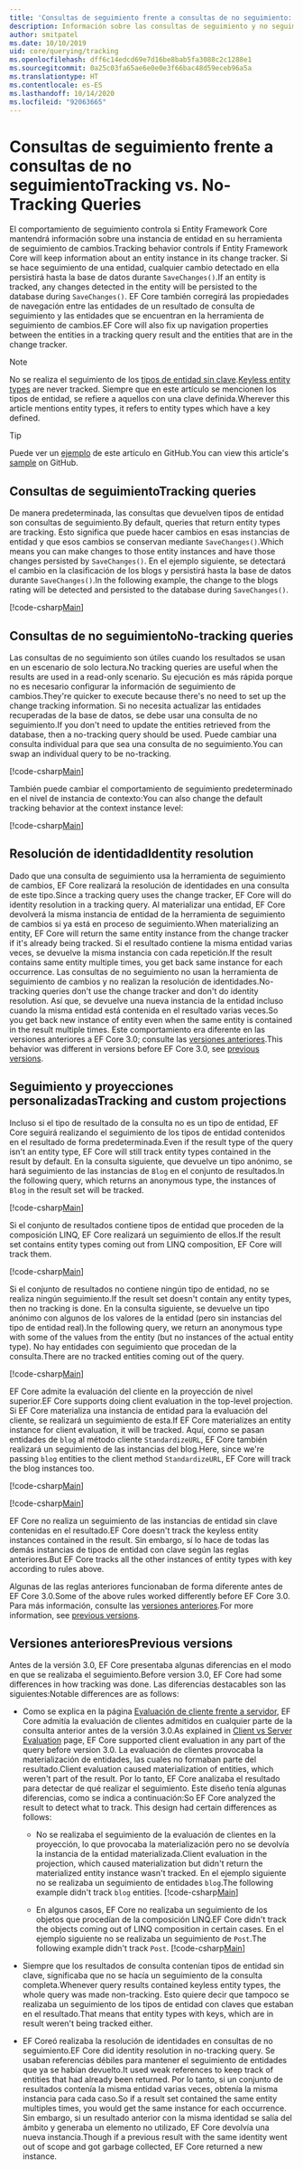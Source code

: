 ```yaml
---
title: 'Consultas de seguimiento frente a consultas de no seguimiento: EF Core'
description: Información sobre las consultas de seguimiento y no seguimiento en Entity Framework Core
author: smitpatel
ms.date: 10/10/2019
uid: core/querying/tracking
ms.openlocfilehash: dff6c14edcd69e7d16be8bab5fa3088c2c1288e1
ms.sourcegitcommit: 0a25c03fa65ae6e0e0e3f66bac48d59eceb96a5a
ms.translationtype: HT
ms.contentlocale: es-ES
ms.lasthandoff: 10/14/2020
ms.locfileid: "92063665"
---
```

# <a name="tracking-vs-no-tracking-queries"></a><span data-ttu-id="24c9b-103">Consultas de seguimiento frente a consultas de no seguimiento</span><span class="sxs-lookup"><span data-stu-id="24c9b-103">Tracking vs. No-Tracking Queries</span></span>

<span data-ttu-id="24c9b-104">El comportamiento de seguimiento controla si Entity Framework Core mantendrá información sobre una instancia de entidad en su herramienta de seguimiento de cambios.</span><span class="sxs-lookup"><span data-stu-id="24c9b-104">Tracking behavior controls if Entity Framework Core will keep information about an entity instance in its change tracker.</span></span> <span data-ttu-id="24c9b-105">Si se hace seguimiento de una entidad, cualquier cambio detectado en ella persistirá hasta la base de datos durante `SaveChanges()`.</span><span class="sxs-lookup"><span data-stu-id="24c9b-105">If an entity is tracked, any changes detected in the entity will be persisted to the database during `SaveChanges()`.</span></span> <span data-ttu-id="24c9b-106">EF Core también corregirá las propiedades de navegación entre las entidades de un resultado de consulta de seguimiento y las entidades que se encuentran en la herramienta de seguimiento de cambios.</span><span class="sxs-lookup"><span data-stu-id="24c9b-106">EF Core will also fix up navigation properties between the entities in a tracking query result and the entities that are in the change tracker.</span></span>

> [!NOTE]
> <span data-ttu-id="24c9b-107">No se realiza el seguimiento de los [tipos de entidad sin clave](xref:core/modeling/keyless-entity-types).</span><span class="sxs-lookup"><span data-stu-id="24c9b-107">[Keyless entity types](xref:core/modeling/keyless-entity-types) are never tracked.</span></span> <span data-ttu-id="24c9b-108">Siempre que en este artículo se mencionen los tipos de entidad, se refiere a aquellos con una clave definida.</span><span class="sxs-lookup"><span data-stu-id="24c9b-108">Wherever this article mentions entity types, it refers to entity types which have a key defined.</span></span>

> [!TIP]  
> <span data-ttu-id="24c9b-109">Puede ver un [ejemplo](https://github.com/dotnet/EntityFramework.Docs/tree/master/samples/core/Querying/Tracking) de este artículo en GitHub.</span><span class="sxs-lookup"><span data-stu-id="24c9b-109">You can view this article's [sample](https://github.com/dotnet/EntityFramework.Docs/tree/master/samples/core/Querying/Tracking) on GitHub.</span></span>

## <a name="tracking-queries"></a><span data-ttu-id="24c9b-110">Consultas de seguimiento</span><span class="sxs-lookup"><span data-stu-id="24c9b-110">Tracking queries</span></span>

<span data-ttu-id="24c9b-111">De manera predeterminada, las consultas que devuelven tipos de entidad son consultas de seguimiento.</span><span class="sxs-lookup"><span data-stu-id="24c9b-111">By default, queries that return entity types are tracking.</span></span> <span data-ttu-id="24c9b-112">Esto significa que puede hacer cambios en esas instancias de entidad y que esos cambios se conservan mediante `SaveChanges()`.</span><span class="sxs-lookup"><span data-stu-id="24c9b-112">Which means you can make changes to those entity instances and have those changes persisted by `SaveChanges()`.</span></span> <span data-ttu-id="24c9b-113">En el ejemplo siguiente, se detectará el cambio en la clasificación de los blogs y persistirá hasta la base de datos durante `SaveChanges()`.</span><span class="sxs-lookup"><span data-stu-id="24c9b-113">In the following example, the change to the blogs rating will be detected and persisted to the database during `SaveChanges()`.</span></span>

[!code-csharp[Main](../../../samples/core/Querying/Tracking/Program.cs#Tracking)]

## <a name="no-tracking-queries"></a><span data-ttu-id="24c9b-114">Consultas de no seguimiento</span><span class="sxs-lookup"><span data-stu-id="24c9b-114">No-tracking queries</span></span>

<span data-ttu-id="24c9b-115">Las consultas de no seguimiento son útiles cuando los resultados se usan en un escenario de solo lectura.</span><span class="sxs-lookup"><span data-stu-id="24c9b-115">No tracking queries are useful when the results are used in a read-only scenario.</span></span> <span data-ttu-id="24c9b-116">Su ejecución es más rápida porque no es necesario configurar la información de seguimiento de cambios.</span><span class="sxs-lookup"><span data-stu-id="24c9b-116">They're quicker to execute because there's no need to set up the change tracking information.</span></span> <span data-ttu-id="24c9b-117">Si no necesita actualizar las entidades recuperadas de la base de datos, se debe usar una consulta de no seguimiento.</span><span class="sxs-lookup"><span data-stu-id="24c9b-117">If you don't need to update the entities retrieved from the database, then a no-tracking query should be used.</span></span> <span data-ttu-id="24c9b-118">Puede cambiar una consulta individual para que sea una consulta de no seguimiento.</span><span class="sxs-lookup"><span data-stu-id="24c9b-118">You can swap an individual query to be no-tracking.</span></span>

[!code-csharp[Main](../../../samples/core/Querying/Tracking/Program.cs#NoTracking)]

<span data-ttu-id="24c9b-119">También puede cambiar el comportamiento de seguimiento predeterminado en el nivel de instancia de contexto:</span><span class="sxs-lookup"><span data-stu-id="24c9b-119">You can also change the default tracking behavior at the context instance level:</span></span>

[!code-csharp[Main](../../../samples/core/Querying/Tracking/Program.cs#ContextDefaultTrackingBehavior)]

## <a name="identity-resolution"></a><span data-ttu-id="24c9b-120">Resolución de identidad</span><span class="sxs-lookup"><span data-stu-id="24c9b-120">Identity resolution</span></span>

<span data-ttu-id="24c9b-121">Dado que una consulta de seguimiento usa la herramienta de seguimiento de cambios, EF Core realizará la resolución de identidades en una consulta de este tipo.</span><span class="sxs-lookup"><span data-stu-id="24c9b-121">Since a tracking query uses the change tracker, EF Core will do identity resolution in a tracking query.</span></span> <span data-ttu-id="24c9b-122">Al materializar una entidad, EF Core devolverá la misma instancia de entidad de la herramienta de seguimiento de cambios si ya está en proceso de seguimiento.</span><span class="sxs-lookup"><span data-stu-id="24c9b-122">When materializing an entity, EF Core will return the same entity instance from the change tracker if it's already being tracked.</span></span> <span data-ttu-id="24c9b-123">Si el resultado contiene la misma entidad varias veces, se devuelve la misma instancia con cada repetición.</span><span class="sxs-lookup"><span data-stu-id="24c9b-123">If the result contains same entity multiple times, you get back same instance for each occurrence.</span></span> <span data-ttu-id="24c9b-124">Las consultas de no seguimiento no usan la herramienta de seguimiento de cambios y no realizan la resolución de identidades.</span><span class="sxs-lookup"><span data-stu-id="24c9b-124">No-tracking queries don't use the change tracker and don't do identity resolution.</span></span> <span data-ttu-id="24c9b-125">Así que, se devuelve una nueva instancia de la entidad incluso cuando la misma entidad está contenida en el resultado varias veces.</span><span class="sxs-lookup"><span data-stu-id="24c9b-125">So you get back new instance of entity even when the same entity is contained in the result multiple times.</span></span> <span data-ttu-id="24c9b-126">Este comportamiento era diferente en las versiones anteriores a EF Core 3.0; consulte las [versiones anteriores](#previous-versions).</span><span class="sxs-lookup"><span data-stu-id="24c9b-126">This behavior was different in versions before EF Core 3.0, see [previous versions](#previous-versions).</span></span>

## <a name="tracking-and-custom-projections"></a><span data-ttu-id="24c9b-127">Seguimiento y proyecciones personalizadas</span><span class="sxs-lookup"><span data-stu-id="24c9b-127">Tracking and custom projections</span></span>

<span data-ttu-id="24c9b-128">Incluso si el tipo de resultado de la consulta no es un tipo de entidad, EF Core seguirá realizando el seguimiento de los tipos de entidad contenidos en el resultado de forma predeterminada.</span><span class="sxs-lookup"><span data-stu-id="24c9b-128">Even if the result type of the query isn't an entity type, EF Core will still track entity types contained in the result by default.</span></span> <span data-ttu-id="24c9b-129">En la consulta siguiente, que devuelve un tipo anónimo, se hará seguimiento de las instancias de `Blog` en el conjunto de resultados.</span><span class="sxs-lookup"><span data-stu-id="24c9b-129">In the following query, which returns an anonymous type, the instances of `Blog` in the result set will be tracked.</span></span>

[!code-csharp[Main](../../../samples/core/Querying/Tracking/Program.cs#CustomProjection1)]

<span data-ttu-id="24c9b-130">Si el conjunto de resultados contiene tipos de entidad que proceden de la composición LINQ, EF Core realizará un seguimiento de ellos.</span><span class="sxs-lookup"><span data-stu-id="24c9b-130">If the result set contains entity types coming out from LINQ composition, EF Core will track them.</span></span>

[!code-csharp[Main](../../../samples/core/Querying/Tracking/Program.cs#CustomProjection2)]

<span data-ttu-id="24c9b-131">Si el conjunto de resultados no contiene ningún tipo de entidad, no se realiza ningún seguimiento.</span><span class="sxs-lookup"><span data-stu-id="24c9b-131">If the result set doesn't contain any entity types, then no tracking is done.</span></span> <span data-ttu-id="24c9b-132">En la consulta siguiente, se devuelve un tipo anónimo con algunos de los valores de la entidad (pero sin instancias del tipo de entidad real).</span><span class="sxs-lookup"><span data-stu-id="24c9b-132">In the following query, we return an anonymous type with some of the values from the entity (but no instances of the actual entity type).</span></span> <span data-ttu-id="24c9b-133">No hay entidades con seguimiento que procedan de la consulta.</span><span class="sxs-lookup"><span data-stu-id="24c9b-133">There are no tracked entities coming out of the query.</span></span>

[!code-csharp[Main](../../../samples/core/Querying/Tracking/Program.cs#CustomProjection3)]

 <span data-ttu-id="24c9b-134">EF Core admite la evaluación del cliente en la proyección de nivel superior.</span><span class="sxs-lookup"><span data-stu-id="24c9b-134">EF Core supports doing client evaluation in the top-level projection.</span></span> <span data-ttu-id="24c9b-135">Si EF Core materializa una instancia de entidad para la evaluación del cliente, se realizará un seguimiento de esta.</span><span class="sxs-lookup"><span data-stu-id="24c9b-135">If EF Core materializes an entity instance for client evaluation, it will be tracked.</span></span> <span data-ttu-id="24c9b-136">Aquí, como se pasan entidades de `blog` al método cliente `StandardizeURL`, EF Core también realizará un seguimiento de las instancias del blog.</span><span class="sxs-lookup"><span data-stu-id="24c9b-136">Here, since we're passing `blog` entities to the client method `StandardizeURL`, EF Core will track the blog instances too.</span></span>

[!code-csharp[Main](../../../samples/core/Querying/Tracking/Program.cs#ClientProjection)]

[!code-csharp[Main](../../../samples/core/Querying/Tracking/Program.cs#ClientMethod)]

<span data-ttu-id="24c9b-137">EF Core no realiza un seguimiento de las instancias de entidad sin clave contenidas en el resultado.</span><span class="sxs-lookup"><span data-stu-id="24c9b-137">EF Core doesn't track the keyless entity instances contained in the result.</span></span> <span data-ttu-id="24c9b-138">Sin embargo, sí lo hace de todas las demás instancias de tipos de entidad con clave según las reglas anteriores.</span><span class="sxs-lookup"><span data-stu-id="24c9b-138">But EF Core tracks all the other instances of entity types with key according to rules above.</span></span>

<span data-ttu-id="24c9b-139">Algunas de las reglas anteriores funcionaban de forma diferente antes de EF Core 3.0.</span><span class="sxs-lookup"><span data-stu-id="24c9b-139">Some of the above rules worked differently before EF Core 3.0.</span></span> <span data-ttu-id="24c9b-140">Para más información, consulte las [versiones anteriores](#previous-versions).</span><span class="sxs-lookup"><span data-stu-id="24c9b-140">For more information, see [previous versions](#previous-versions).</span></span>

## <a name="previous-versions"></a><span data-ttu-id="24c9b-141">Versiones anteriores</span><span class="sxs-lookup"><span data-stu-id="24c9b-141">Previous versions</span></span>

<span data-ttu-id="24c9b-142">Antes de la versión 3.0, EF Core presentaba algunas diferencias en el modo en que se realizaba el seguimiento.</span><span class="sxs-lookup"><span data-stu-id="24c9b-142">Before version 3.0, EF Core had some differences in how tracking was done.</span></span> <span data-ttu-id="24c9b-143">Las diferencias destacables son las siguientes:</span><span class="sxs-lookup"><span data-stu-id="24c9b-143">Notable differences are as follows:</span></span>

- <span data-ttu-id="24c9b-144">Como se explica en la página [Evaluación de cliente frente a servidor](xref:core/querying/client-eval), EF Core admitía la evaluación de clientes admitidos en cualquier parte de la consulta anterior antes de la versión 3.0.</span><span class="sxs-lookup"><span data-stu-id="24c9b-144">As explained in [Client vs Server Evaluation](xref:core/querying/client-eval) page, EF Core supported client evaluation in any part of the query before version 3.0.</span></span> <span data-ttu-id="24c9b-145">La evaluación de clientes provocaba la materialización de entidades, las cuales no formaban parte del resultado.</span><span class="sxs-lookup"><span data-stu-id="24c9b-145">Client evaluation caused materialization of entities, which weren't part of the result.</span></span> <span data-ttu-id="24c9b-146">Por lo tanto, EF Core analizaba el resultado para detectar de qué realizar el seguimiento. Este diseño tenía algunas diferencias, como se indica a continuación:</span><span class="sxs-lookup"><span data-stu-id="24c9b-146">So EF Core analyzed the result to detect what to track. This design had certain differences as follows:</span></span>
  - <span data-ttu-id="24c9b-147">No se realizaba el seguimiento de la evaluación de clientes en la proyección, lo que provocaba la materialización pero no se devolvía la instancia de la entidad materializada.</span><span class="sxs-lookup"><span data-stu-id="24c9b-147">Client evaluation in the projection, which caused materialization but didn't return the materialized entity instance wasn't tracked.</span></span> <span data-ttu-id="24c9b-148">En el ejemplo siguiente no se realizaba un seguimiento de entidades `blog`.</span><span class="sxs-lookup"><span data-stu-id="24c9b-148">The following example didn't track `blog` entities.</span></span>
    [!code-csharp[Main](../../../samples/core/Querying/Tracking/Program.cs#ClientProjection)]

  - <span data-ttu-id="24c9b-149">En algunos casos, EF Core no realizaba un seguimiento de los objetos que procedían de la composición LINQ.</span><span class="sxs-lookup"><span data-stu-id="24c9b-149">EF Core didn't track the objects coming out of LINQ composition in certain cases.</span></span> <span data-ttu-id="24c9b-150">En el ejemplo siguiente no se realizaba un seguimiento de `Post`.</span><span class="sxs-lookup"><span data-stu-id="24c9b-150">The following example didn't track `Post`.</span></span>
    [!code-csharp[Main](../../../samples/core/Querying/Tracking/Program.cs#CustomProjection2)]

- <span data-ttu-id="24c9b-151">Siempre que los resultados de consulta contenían tipos de entidad sin clave, significaba que no se hacía un seguimiento de la consulta completa.</span><span class="sxs-lookup"><span data-stu-id="24c9b-151">Whenever query results contained keyless entity types, the whole query was made non-tracking.</span></span> <span data-ttu-id="24c9b-152">Esto quiere decir que tampoco se realizaba un seguimiento de los tipos de entidad con claves que estaban en el resultado.</span><span class="sxs-lookup"><span data-stu-id="24c9b-152">That means that entity types with keys, which are in result weren't being tracked either.</span></span>
- <span data-ttu-id="24c9b-153">EF Coreó realizaba la resolución de identidades en consultas de no seguimiento.</span><span class="sxs-lookup"><span data-stu-id="24c9b-153">EF Core did identity resolution in no-tracking query.</span></span> <span data-ttu-id="24c9b-154">Se usaban referencias débiles para mantener el seguimiento de entidades que ya se habían devuelto.</span><span class="sxs-lookup"><span data-stu-id="24c9b-154">It used weak references to keep track of entities that had already been returned.</span></span> <span data-ttu-id="24c9b-155">Por lo tanto, si un conjunto de resultados contenía la misma entidad varias veces, obtenía la misma instancia para cada caso.</span><span class="sxs-lookup"><span data-stu-id="24c9b-155">So if a result set contained the same entity multiples times, you would get the same instance for each occurrence.</span></span> <span data-ttu-id="24c9b-156">Sin embargo, si un resultado anterior con la misma identidad se salía del ámbito y generaba un elemento no utilizado, EF Core devolvía una nueva instancia.</span><span class="sxs-lookup"><span data-stu-id="24c9b-156">Though if a previous result with the same identity went out of scope and got garbage collected, EF Core returned a new instance.</span></span>
